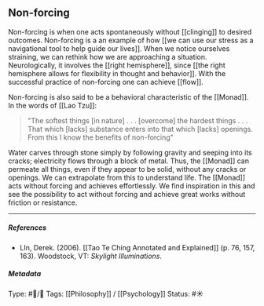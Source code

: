 ## Non-forcing  # 

Non-forcing is when one acts spontaneously without [[clinging]] to desired outcomes. Non-forcing is a an example of how [[we can use our stress as a navigational tool to help guide our lives]]. When we notice ourselves straining, we can rethink how we are approaching a situation. Neurologically, it involves the [[right hemisphere]], since [[the right hemisphere allows for flexibility in thought and behavior]]. With the successful practice of non-forcing one can achieve [[flow]]. 

Non-forcing is also said to be a behavioral characteristic of the [[Monad]]. In the words of [[Lao Tzu]]: 

> "The softest things [in nature] . . . [overcome] the hardest things . . . That which [lacks] substance enters into that which [lacks] openings. From this I know the benefits of non-forcing"

Water carves through stone simply by following gravity and seeping into its cracks; electricity flows through a block of metal. Thus, the [[Monad]] can permeate all things, even if they appear to be solid, without any cracks or openings. We can extrapolate from this to understand life. The [[Monad]] acts without forcing and achieves effortlessly. We find inspiration in this and see the possibility to act without forcing and achieve great works without friction or resistance. 

___

##### References

- LIn, Derek. (2006). [[Tao Te Ching Annotated and Explained]] (p. 76, 157, 163). Woodstock, VT: _Skylight Illuminations_.

##### Metadata

Type:  #🔵/🔵 
Tags: [[Philosophy]] / [[Psychology]] 
Status: #☀️ 